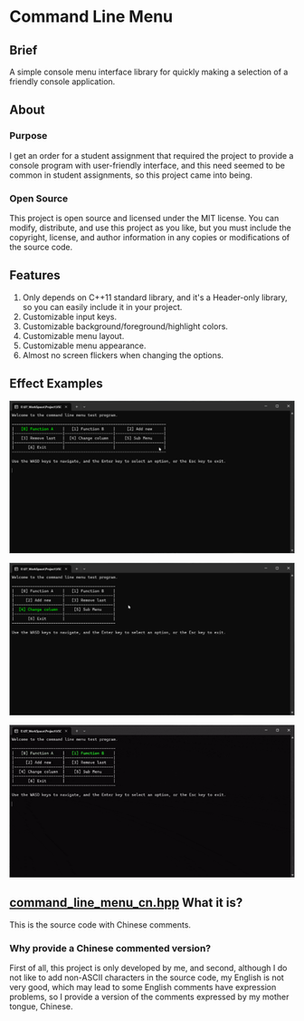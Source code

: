 # Command Line Menu

## Brief

A simple console menu interface library for quickly making a selection of a friendly console application.

## About

### Purpose

I get an order for a student assignment that required the project to provide a console program with user-friendly interface, and this need seemed to be common in student assignments, so this project came into being.

### Open Source

This project is open source and licensed under the MIT license. You can modify, distribute, and use this project as you like, but you must include the copyright, license, and author information in any copies or modifications of the source code.

## Features

1. Only depends on C++11 standard library, and it's a Header-only library, so you can easily include it in your project.
2. Customizable input keys.
3. Customizable background/foreground/highlight colors.
4. Customizable menu layout.
5. Customizable menu appearance.
6. Almost no screen flickers when changing the options.

## Effect Examples

![1](./images/1.png)

![2](./images/2.png)

![3](./images/3.gif)

## [command_line_menu_cn.hpp](./include/command_line_menu_cn.hpp) What it is?

This is the source code with Chinese comments.

### Why provide a Chinese commented version?

First of all, this project is only developed by me, and second, although I do not like to add non-ASCII characters in the source code, my English is not very good, which may lead to some English comments have expression problems, so I provide a version of the comments expressed by my mother tongue, Chinese.

